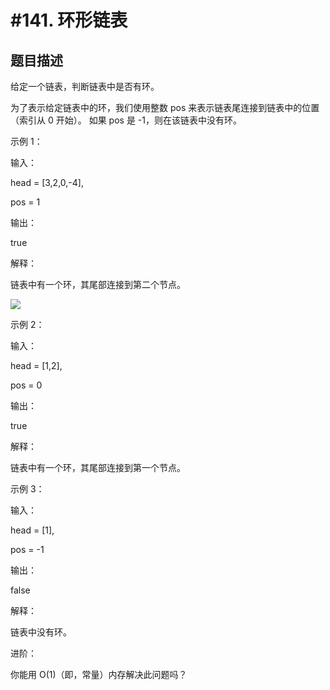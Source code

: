 #141. 环形链表
=============

题目描述
--------

给定一个链表，判断链表中是否有环。

为了表示给定链表中的环，我们使用整数 pos 来表示链表尾连接到链表中的位置（索引从 0 开始）。 如果 pos 是 -1，则在该链表中没有环。
 
示例 1：

输入：

head = [3,2,0,-4], 

pos = 1

输出：

true

解释：

链表中有一个环，其尾部连接到第二个节点。

![](D:\bmqer\99-学习资料\05-刷题\linklist\1.png)

示例 2：

输入：

head = [1,2], 

pos = 0

输出：

true

解释：

链表中有一个环，其尾部连接到第一个节点。

示例 3：

输入：

head = [1], 

pos = -1

输出：

false

解释：

链表中没有环。

进阶：

你能用 O(1)（即，常量）内存解决此问题吗？
